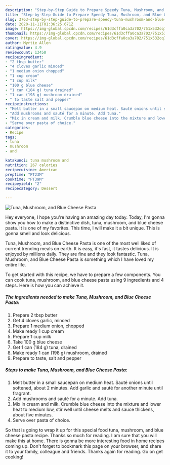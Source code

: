 ```yaml
---
description: "Step-by-Step Guide to Prepare Speedy Tuna, Mushroom, and Blue Cheese Pasta"
title: "Step-by-Step Guide to Prepare Speedy Tuna, Mushroom, and Blue Cheese Pasta"
slug: 3763-step-by-step-guide-to-prepare-speedy-tuna-mushroom-and-blue-cheese-pasta
date: 2020-11-11T01:36:25.671Z
image: https://img-global.cpcdn.com/recipes/61d3cffa0ca3a702/751x532cq70/tuna-mushroom-and-blue-cheese-pasta-recipe-main-photo.jpg
thumbnail: https://img-global.cpcdn.com/recipes/61d3cffa0ca3a702/751x532cq70/tuna-mushroom-and-blue-cheese-pasta-recipe-main-photo.jpg
cover: https://img-global.cpcdn.com/recipes/61d3cffa0ca3a702/751x532cq70/tuna-mushroom-and-blue-cheese-pasta-recipe-main-photo.jpg
author: Myrtie Allen
ratingvalue: 4.9
reviewcount: 13450
recipeingredient:
- "2 tbsp butter"
- "4 cloves garlic minced"
- "1 medium onion chopped"
- "1 cup cream"
- "1 cup milk"
- "100 g blue cheese"
- "1 can (184 g) tuna drained"
- "1 can (198 g) mushroom drained"
- " to taste salt and pepper"
recipeinstructions:
- "Melt butter in a small saucepan on medium heat. Sauté onions until softened, about 2 minutes. Add garlic and sauté for another minute until fragrant."
- "Add mushrooms and sauté for a minute. Add tuna."
- "Mix in cream and milk. Crumble blue cheese into the mixture and lower heat to medium low, stir well until cheese melts and sauce thickens, about five minutes."
- "Serve over pasta of choice."
categories:
- Recipe
tags:
- tuna
- mushroom
- and

katakunci: tuna mushroom and 
nutrition: 267 calories
recipecuisine: American
preptime: "PT23M"
cooktime: "PT39M"
recipeyield: "2"
recipecategory: Dessert

---
```



![Tuna, Mushroom, and Blue Cheese Pasta](https://img-global.cpcdn.com/recipes/61d3cffa0ca3a702/751x532cq70/tuna-mushroom-and-blue-cheese-pasta-recipe-main-photo.jpg)

Hey everyone, I hope you're having an amazing day today. Today, I'm gonna show you how to make a distinctive dish, tuna, mushroom, and blue cheese pasta. It is one of my favorites. This time, I will make it a bit unique. This is gonna smell and look delicious.

Tuna, Mushroom, and Blue Cheese Pasta is one of the most well liked of current trending meals on earth. It is easy, it's fast, it tastes delicious. It is enjoyed by millions daily. They are fine and they look fantastic. Tuna, Mushroom, and Blue Cheese Pasta is something which I have loved my entire life.




To get started with this recipe, we have to prepare a few components. You can cook tuna, mushroom, and blue cheese pasta using 9 ingredients and 4 steps. Here is how you can achieve it.

<!--inarticleads1-->

##### The ingredients needed to make Tuna, Mushroom, and Blue Cheese Pasta:

1. Prepare 2 tbsp butter
1. Get 4 cloves garlic, minced
1. Prepare 1 medium onion, chopped
1. Make ready 1 cup cream
1. Prepare 1 cup milk
1. Take 100 g blue cheese
1. Get 1 can (184 g) tuna, drained
1. Make ready 1 can (198 g) mushroom, drained
1. Prepare  to taste, salt and pepper




<!--inarticleads2-->

##### Steps to make Tuna, Mushroom, and Blue Cheese Pasta:

1. Melt butter in a small saucepan on medium heat. Sauté onions until softened, about 2 minutes. Add garlic and sauté for another minute until fragrant.
1. Add mushrooms and sauté for a minute. Add tuna.
1. Mix in cream and milk. Crumble blue cheese into the mixture and lower heat to medium low, stir well until cheese melts and sauce thickens, about five minutes.
1. Serve over pasta of choice.




So that is going to wrap it up for this special food tuna, mushroom, and blue cheese pasta recipe. Thanks so much for reading. I am sure that you will make this at home. There is gonna be more interesting food in home recipes coming up. Don't forget to bookmark this page on your browser, and share it to your family, colleague and friends. Thanks again for reading. Go on get cooking!
